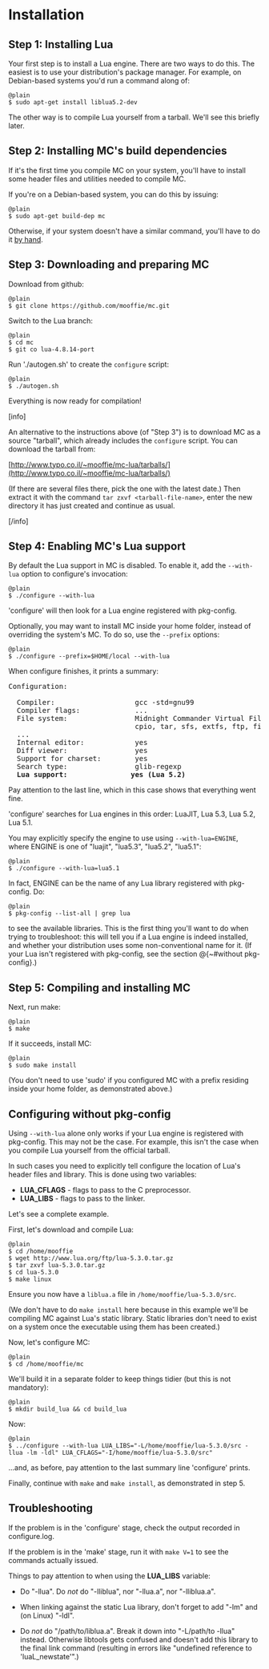 
# Installation

## Step 1: Installing Lua

Your first step is to install a Lua engine. There are two ways to do this. The
easiest is to use your distribution's package manager. For example, on
Debian-based systems you'd run a command along of:

    @plain
    $ sudo apt-get install liblua5.2-dev

The other way is to compile Lua yourself from a tarball. We'll see this briefly later.

## Step 2: Installing MC's build dependencies

If it's the first time you compile MC on your system, you'll have to
install some header files and utilities needed to compile MC.

If you're on a Debian-based system, you can do this by issuing:

    @plain
    $ sudo apt-get build-dep mc

Otherwise, if your system doesn't have a similar command, you'll have to do it
[by hand](https://www.midnight-commander.org/wiki/doc/buildAndInstall/req).

## Step 3: Downloading and preparing MC

Download from github:

    @plain
    $ git clone https://github.com/mooffie/mc.git

Switch to the Lua branch:

    @plain
    $ cd mc
    $ git co lua-4.8.14-port

Run './autogen.sh' to create the `configure` script:

    @plain
    $ ./autogen.sh

Everything is now ready for compilation!

[info]

An alternative to the instructions above (of "Step 3") is to download MC as a
source "tarball", which already includes the `configure` script. You can
download the tarball from:

  [http://www.typo.co.il/~mooffie/mc-lua/tarballs/](http://www.typo.co.il/~mooffie/mc-lua/tarballs/)

(If there are several files there, pick the one with the latest date.)
Then extract it with the command `tar zxvf <tarball-file-name>`, enter
the new directory it has just created and continue as usual.

[/info]

## Step 4: Enabling MC's Lua support

By default the Lua support in MC is disabled. To enable it, add the
`--with-lua` option to configure's invocation:

    @plain
    $ ./configure --with-lua

'configure' will then look for a Lua engine registered with pkg-config.

Optionally, you may want to install MC inside your home folder, instead of
overriding the system's MC. To do so, use the `--prefix` options:

    @plain
    $ ./configure --prefix=$HOME/local --with-lua

When configure finishes, it prints a summary:

<pre>
Configuration:

  Compiler:                   gcc -std=gnu99
  Compiler flags:             ...
  File system:                Midnight Commander Virtual Filesystem
&nbsp;                             cpio, tar, sfs, extfs, ftp, fish, <b>luafs</b>
  ...
  Internal editor:            yes
  Diff viewer:                yes
  Support for charset:        yes
  Search type:                glib-regexp
  <b>Lua support:</b>               <b>yes (Lua 5.2)</b>
</pre>

Pay attention to the last line, which in this case shows that everything
went fine.

'configure' searches for Lua engines in this order: LuaJIT, Lua 5.3, Lua
5.2, Lua 5.1.

You may explicitly specify the engine to use using `--with-lua=ENGINE`,
where ENGINE is one of "luajit", "lua5.3", "lua5.2", "lua5.1":

    @plain
    $ ./configure --with-lua=lua5.1

In fact, ENGINE can be the name of any Lua library registered with
pkg-config. Do:

    @plain
    $ pkg-config --list-all | grep lua

to see the available libraries. This is the first thing you'll want to
do when trying to troubleshoot: this will tell you if a Lua engine is
indeed installed, and whether your distribution uses some
non-conventional name for it. (If your Lua isn't registered with
pkg-config, see the section @{~#without pkg-config}.)

## Step 5: Compiling and installing MC

Next, run make:

    @plain
    $ make

If it succeeds, install MC:

    @plain
    $ sudo make install

(You don't need to use 'sudo' if you configured MC with a prefix
residing inside your home folder, as demonstrated above.)

## Configuring without pkg-config

Using `--with-lua` alone only works if your Lua engine is registered with
pkg-config. This may not be the case. For example, this isn't the case
when you compile Lua yourself from the official tarball.

In such cases you need to explicitly tell configure the location
of Lua's header files and library. This is done using two variables:

- **LUA_CFLAGS** - flags to pass to the C preprocessor.
- **LUA_LIBS** - flags to pass to the linker.

Let's see a complete example.

First, let's download and compile Lua:

    @plain
    $ cd /home/mooffie
    $ wget http://www.lua.org/ftp/lua-5.3.0.tar.gz
    $ tar zxvf lua-5.3.0.tar.gz
    $ cd lua-5.3.0
    $ make linux

Ensure you now have a `liblua.a` file in `/home/mooffie/lua-5.3.0/src`.

(We don't have to do `make install` here because in this example we'll be
compiling MC against Lua's static library. Static libraries don't need
to exist on a system once the executable using them has been created.)

Now, let's configure MC:

    @plain
    $ cd /home/mooffie/mc

We'll build it in a separate folder to keep things tidier (but this is not mandatory):

    @plain
    $ mkdir build_lua && cd build_lua

Now:

    @plain
    $ ../configure --with-lua LUA_LIBS="-L/home/mooffie/lua-5.3.0/src -llua -lm -ldl" LUA_CFLAGS="-I/home/mooffie/lua-5.3.0/src"

...and, as before, pay attention to the last summary line 'configure' prints.

Finally, continue with `make` and `make install`, as demonstrated in step 5.

## Troubleshooting

If the problem is in the 'configure' stage, check the output recorded in configure.log.

If the problem is in the 'make' stage, run it with `make V=1` to see the commands actually issued.

Things to pay attention to when using the **LUA_LIBS** variable:

- Do "-llua". Do *not* do "-lliblua", nor "-llua.a", nor "-lliblua.a".

- When linking against the static Lua library, don't forget to add "-lm" and (on Linux) "-ldl".

- Do *not* do "/path/to/liblua.a". Break it down into "-L/path/to -llua"
  instead. Otherwise libtools gets confused and doesn't add this library to
  the final link command (resulting in errors like "undefined reference
  to 'luaL_newstate'".)
